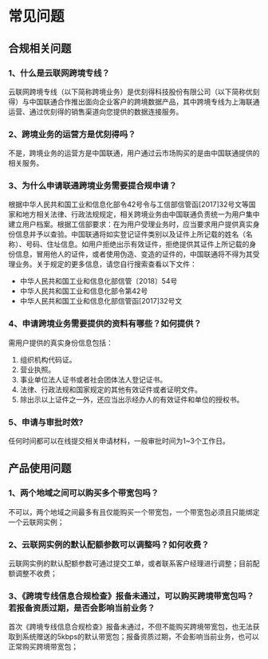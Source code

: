 # 常见问题

## 合规相关问题

### 1、什么是云联网跨境专线？

云联网跨境专线（以下简称跨境业务）是优刻得科技股份有限公司（以下简称优刻得）与中国联通合作推出面向企业客户的跨境数据产品，其中跨境专线为上海联通运营、通过优刻得的销售渠道向您提供的数据连接服务。

### 2、跨境业务的运营方是优刻得吗？

不是，跨境业务的运营方是中国联通，用户通过云市场购买的是由中国联通提供的相关服务。

### 3、为什么申请联通跨境业务需要提合规申请？

根据中华人民共和国工业和信息化部令42号令与工信部信管函[2017]32号文等国家和地方相关法律、行政法规规定，相关跨境业务由中国联通负责统一为用户集中建立用户档案。根据工信部要求：在为用户受理业务时，应当要求用户提供真实身份信息并予以查验。中国联通将如实登记证件类别以及证件上所记载的姓名（名称）、号码、住址信息。如用户拒绝出示有效证件，拒绝提供其证件上所记载的身份信息，冒用他人的证件，或者使用伪造、变造的证件的，中国联通将不得为其受理业务。关于规定的更多信息，请您自行搜索查看以下文件：

- 中华人民共和国工业和信息化部信管〔2018〕54号
- 中华人民共和国工业和信息化部令第42号
- 中华人民共和国工业和信息化部信管函[2017]32号文

### 4、申请跨境业务需要提供的资料有哪些？如何提供？

需用户提供的真实身份信息包括：

1. 组织机构代码证。
2. 营业执照。
3. 事业单位法人证书或者社会团体法人登记证书。
4. 法律、行政法规和国家规定的其他有效证件或者证明文件。
5. 除出示以上证件之一外，还应当出示经办人的有效证件和单位的授权书。

### 5、申请与审批时效?

任何时间都可以在线提交相关申请材料，一般审批时间为1~3个工作日。



## 产品使用问题

### 1、两个地域之间可以购买多个带宽包吗？

 不可以，两个地域之间最多有且仅能购买一个带宽包，一个带宽包必须且只能绑定一个云联网实例；

### 2、云联网实例的默认配额参数可以调整吗？如何收费？

云联网实例的默认配额参数可通过提交工单，或者联系客户经理进行调整；目前配额调整不收费；

### 3、《跨境专线信息合规检查》报备未通过，可以购买跨境带宽包吗？若报备资质过期，是否会影响当前业务？

首次《跨境专线信息合规检查》报备未通过，不但不能购买跨境带宽包，也无法获取到系统赠送的5kbps的默认带宽包；报备资质过期，不会影响当前业务，也可以正常购买跨境带宽包；
